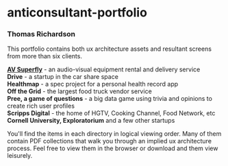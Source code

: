# anticonsultant-portfolio

### Thomas Richardson

This portfolio contains both ux architecture assets and resultant screens from more than six clients.


<strong>[AV Superfly](AVsuperfly)</strong> - an audio-visual equipment rental and delivery service<br>
<strong>Drive</strong> - a startup in the car share space<br>
<strong>Healthmap</strong> - a spec project for a personal health record app<br>
<strong>Off the Grid</strong> - the largest food truck vendor service<br>
<strong>Pree, a game of questions</strong> - a big data game using trivia and opinions to create rich user profiles<br>
<strong>Scripps Digital</strong> - the home of HGTV, Cooking Channel, Food Network, etc<br>
<strong>Cornell University, Exploratorium</strong> and a few other startups<br>


You'll find the items in each directory in logical viewing order. Many of them contain PDF collections that walk you through an implied ux architecture process. Feel free to view them in the browser or download and them view leisurely. 

